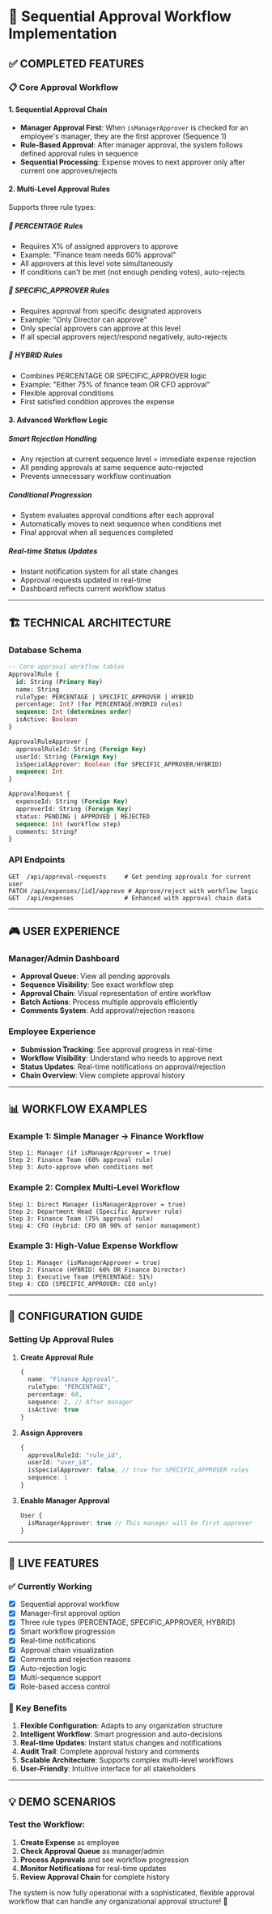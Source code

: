 # 🚀 Sequential Approval Workflow Implementation

## ✅ **COMPLETED FEATURES**

### 📋 **Core Approval Workflow**

#### **1. Sequential Approval Chain**

- **Manager Approval First**: When `isManagerApprover` is checked for an employee's manager, they are the first approver (Sequence 1)
- **Rule-Based Approval**: After manager approval, the system follows defined approval rules in sequence
- **Sequential Processing**: Expense moves to next approver only after current one approves/rejects

#### **2. Multi-Level Approval Rules**

Supports three rule types:

##### **🎯 PERCENTAGE Rules**

- Requires X% of assigned approvers to approve
- Example: "Finance team needs 60% approval"
- All approvers at this level vote simultaneously
- If conditions can't be met (not enough pending votes), auto-rejects

##### **👑 SPECIFIC_APPROVER Rules**

- Requires approval from specific designated approvers
- Example: "Only Director can approve"
- Only special approvers can approve at this level
- If all special approvers reject/respond negatively, auto-rejects

##### **🔄 HYBRID Rules**

- Combines PERCENTAGE OR SPECIFIC_APPROVER logic
- Example: "Either 75% of finance team OR CFO approval"
- Flexible approval conditions
- First satisfied condition approves the expense

#### **3. Advanced Workflow Logic**

##### **Smart Rejection Handling**

- Any rejection at current sequence level = immediate expense rejection
- All pending approvals at same sequence auto-rejected
- Prevents unnecessary workflow continuation

##### **Conditional Progression**

- System evaluates approval conditions after each approval
- Automatically moves to next sequence when conditions met
- Final approval when all sequences completed

##### **Real-time Status Updates**

- Instant notification system for all state changes
- Approval requests updated in real-time
- Dashboard reflects current workflow status

---

## 🏗️ **TECHNICAL ARCHITECTURE**

### **Database Schema**

```sql
-- Core approval workflow tables
ApprovalRule {
  id: String (Primary Key)
  name: String
  ruleType: PERCENTAGE | SPECIFIC_APPROVER | HYBRID
  percentage: Int? (for PERCENTAGE/HYBRID rules)
  sequence: Int (determines order)
  isActive: Boolean
}

ApprovalRuleApprover {
  approvalRuleId: String (Foreign Key)
  userId: String (Foreign Key)
  isSpecialApprover: Boolean (for SPECIFIC_APPROVER/HYBRID)
  sequence: Int
}

ApprovalRequest {
  expenseId: String (Foreign Key)
  approverId: String (Foreign Key)
  status: PENDING | APPROVED | REJECTED
  sequence: Int (workflow step)
  comments: String?
}
```

### **API Endpoints**

```
GET  /api/approval-requests     # Get pending approvals for current user
PATCH /api/expenses/[id]/approve # Approve/reject with workflow logic
GET  /api/expenses              # Enhanced with approval chain data
```

---

## 🎮 **USER EXPERIENCE**

### **Manager/Admin Dashboard**

- **Approval Queue**: View all pending approvals
- **Sequence Visibility**: See exact workflow step
- **Approval Chain**: Visual representation of entire workflow
- **Batch Actions**: Process multiple approvals efficiently
- **Comments System**: Add approval/rejection reasons

### **Employee Experience**

- **Submission Tracking**: See approval progress in real-time
- **Workflow Visibility**: Understand who needs to approve next
- **Status Updates**: Real-time notifications on approval/rejection
- **Chain Overview**: View complete approval history

---

## 📊 **WORKFLOW EXAMPLES**

### **Example 1: Simple Manager → Finance Workflow**

```
Step 1: Manager (if isManagerApprover = true)
Step 2: Finance Team (60% approval rule)
Step 3: Auto-approve when conditions met
```

### **Example 2: Complex Multi-Level Workflow**

```
Step 1: Direct Manager (isManagerApprover = true)
Step 2: Department Head (Specific Approver rule)
Step 3: Finance Team (75% approval rule)
Step 4: CFO (Hybrid: CFO OR 90% of senior management)
```

### **Example 3: High-Value Expense Workflow**

```
Step 1: Manager (isManagerApprover = true)
Step 2: Finance (HYBRID: 60% OR Finance Director)
Step 3: Executive Team (PERCENTAGE: 51%)
Step 4: CEO (SPECIFIC_APPROVER: CEO only)
```

---

## 🔧 **CONFIGURATION GUIDE**

### **Setting Up Approval Rules**

1. **Create Approval Rule**

   ```typescript
   {
     name: "Finance Approval",
     ruleType: "PERCENTAGE",
     percentage: 60,
     sequence: 2, // After manager
     isActive: true
   }
   ```

2. **Assign Approvers**

   ```typescript
   {
     approvalRuleId: "rule_id",
     userId: "user_id",
     isSpecialApprover: false, // true for SPECIFIC_APPROVER rules
     sequence: 1
   }
   ```

3. **Enable Manager Approval**
   ```typescript
   User {
     isManagerApprover: true // This manager will be first approver
   }
   ```

---

## 🚀 **LIVE FEATURES**

### **✅ Currently Working**

- [x] Sequential approval workflow
- [x] Manager-first approval option
- [x] Three rule types (PERCENTAGE, SPECIFIC_APPROVER, HYBRID)
- [x] Smart workflow progression
- [x] Real-time notifications
- [x] Approval chain visualization
- [x] Comments and rejection reasons
- [x] Auto-rejection logic
- [x] Multi-sequence support
- [x] Role-based access control

### **🎯 Key Benefits**

1. **Flexible Configuration**: Adapts to any organization structure
2. **Intelligent Workflow**: Smart progression and auto-decisions
3. **Real-time Updates**: Instant status changes and notifications
4. **Audit Trail**: Complete approval history and comments
5. **Scalable Architecture**: Supports complex multi-level workflows
6. **User-Friendly**: Intuitive interface for all stakeholders

---

## 💡 **DEMO SCENARIOS**

### **Test the Workflow:**

1. **Create Expense** as employee
2. **Check Approval Queue** as manager/admin
3. **Process Approvals** and see workflow progression
4. **Monitor Notifications** for real-time updates
5. **Review Approval Chain** for complete history

The system is now fully operational with a sophisticated, flexible approval workflow that can handle any organizational approval structure! 🎉
